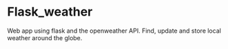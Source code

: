 # Flask_weather
Web app using flask and the openweather API. Find, update and store local weather around the globe.
